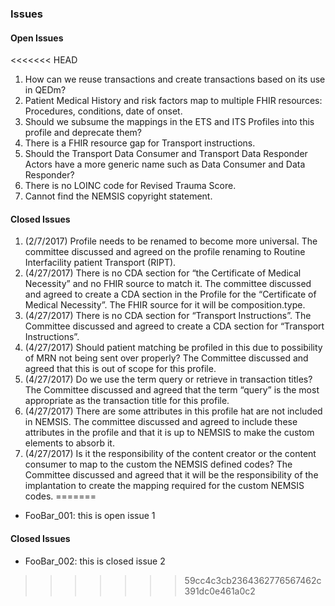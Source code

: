 ### Issues

#### Open Issues

<<<<<<< HEAD
1.	How can we reuse transactions and create transactions based on its use in QEDm? 
2.	Patient Medical History and risk factors map to multiple FHIR resources: Procedures, conditions, date of onset. 
3.	Should we subsume the mappings in the ETS and ITS Profiles into this profile and deprecate them?
4.	There is a FHIR resource gap for Transport instructions. 
5.	Should the Transport Data Consumer and Transport Data Responder Actors have a more generic name such as Data Consumer and Data Responder?
6.	There is no LOINC code for Revised Trauma Score.
7.	Cannot find the NEMSIS copyright statement. 


#### Closed Issues

1.	(2/7/2017) Profile needs to be renamed to become more universal. 
The committee discussed and agreed on the profile renaming to Routine Interfacility patient Transport (RIPT). 
2.	(4/27/2017) There is no CDA section for “the Certificate of Medical Necessity” and no FHIR source to match it.
The committee discussed and agreed to create a CDA section in the Profile for the “Certificate of Medical Necessity”. The FHIR source for it will be composition.type. 
3.	(4/27/2017) There is no CDA section for “Transport Instructions”.
The Committee discussed and agreed to create a CDA section for “Transport Instructions”. 
4.	(4/27/2017) Should patient matching be profiled in this due to possibility of MRN not being sent over properly? 
The Committee discussed and agreed that this is out of scope for this profile. 
5.	(4/27/2017) Do we use the term query or retrieve in transaction titles?  
The Committee discussed and agreed that the term “query” is the most appropriate as the transaction title for this profile. 
6.	(4/27/2017) There are some attributes in this profile hat are not included in NEMSIS. 
The committee discussed and agreed to include these attributes in the profile and that it is up to NEMSIS to make the custom elements to absorb it. 
7.	(4/27/2017) Is it the responsibility of the content creator or the content consumer to map to the custom the NEMSIS defined codes?
The Committee discussed and agreed that it will be the responsibility of the implantation to create the mapping required for the custom NEMSIS codes. 
=======
* FooBar_001: this is open issue 1

#### Closed Issues

* FooBar_002: this is closed issue 2
>>>>>>> 59cc4c3cb2364362776567462c391dc0e461a0c2
